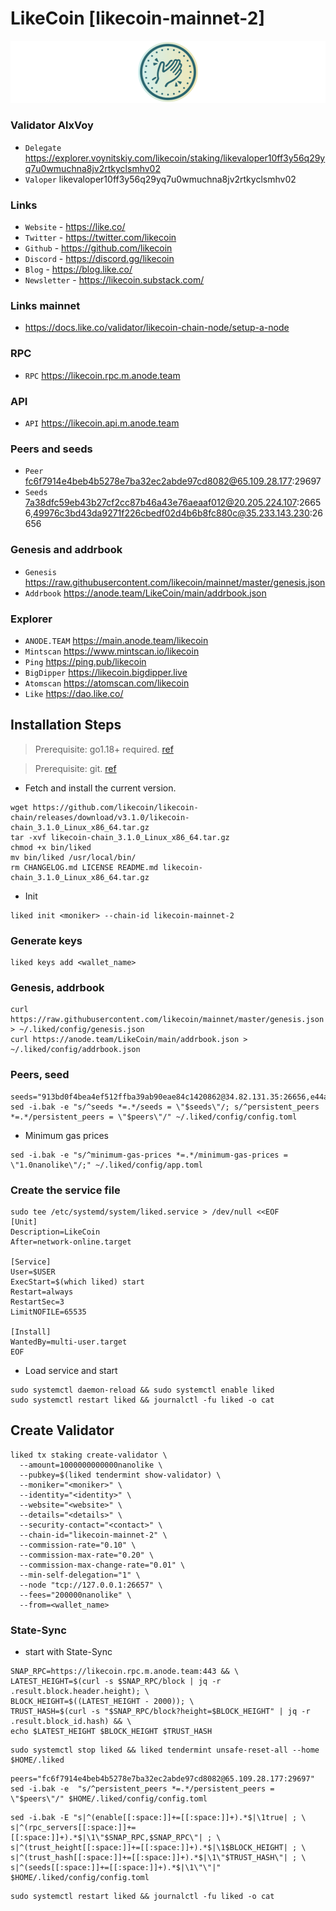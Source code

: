 # LikeCoin [likecoin-mainnet-2]
![LikeCoin Guide](https://github.com/Voynitskiy/Voynitskiy/blob/main/mainnet/LikeCoin/LikeCoin.png)
### Validator AlxVoy
* `Delegate` https://explorer.voynitskiy.com/likecoin/staking/likevaloper10ff3y56q29yq7u0wmuchna8jv2rtkyclsmhv02
* `Valoper` likevaloper10ff3y56q29yq7u0wmuchna8jv2rtkyclsmhv02
### Links
* `Website` - https://like.co/
* `Twitter` - https://twitter.com/likecoin
* `Github` - https://github.com/likecoin
* `Discord` - https://discord.gg/likecoin
* `Blog` - https://blog.like.co/
* `Newsletter` - https://likecoin.substack.com/
### Links mainnet
* https://docs.like.co/validator/likecoin-chain-node/setup-a-node
### RPC
* `RPC` https://likecoin.rpc.m.anode.team
### API
* `API` https://likecoin.api.m.anode.team
### Peers and seeds
* `Peer` fc6f7914e4beb4b5278e7ba32ec2abde97cd8082@65.109.28.177:29697
* `Seeds` 7a38dfc59eb43b27cf2cc87b46a43e76aeaaf012@20.205.224.107:26656,49976c3bd43da9271f226cbedf02d4b6b8fc880c@35.233.143.230:26656
### Genesis and addrbook
* `Genesis` https://raw.githubusercontent.com/likecoin/mainnet/master/genesis.json
* `Addrbook` https://anode.team/LikeCoin/main/addrbook.json
### Explorer
* `ANODE.TEAM` https://main.anode.team/likecoin
* `Mintscan` https://www.mintscan.io/likecoin
* `Ping` https://ping.pub/likecoin
* `BigDipper` https://likecoin.bigdipper.live
* `Atomscan` https://atomscan.com/likecoin
* `Like` https://dao.like.co/
## Installation Steps
>Prerequisite: go1.18+ required. [ref](https://golang.org/doc/install)

>Prerequisite: git. [ref](https://github.com/git/git)

* Fetch and install the current version.
```shell
wget https://github.com/likecoin/likecoin-chain/releases/download/v3.1.0/likecoin-chain_3.1.0_Linux_x86_64.tar.gz
tar -xvf likecoin-chain_3.1.0_Linux_x86_64.tar.gz
chmod +x bin/liked
mv bin/liked /usr/local/bin/
rm CHANGELOG.md LICENSE README.md likecoin-chain_3.1.0_Linux_x86_64.tar.gz
```
* Init
```
liked init <moniker> --chain-id likecoin-mainnet-2
```

### Generate keys
```
liked keys add <wallet_name>
```
### Genesis, addrbook
```
curl https://raw.githubusercontent.com/likecoin/mainnet/master/genesis.json > ~/.liked/config/genesis.json
curl https://anode.team/LikeCoin/main/addrbook.json > ~/.liked/config/addrbook.json
```
### Peers, seed
```
seeds="913bd0f4bea4ef512ffba39ab90eae84c1420862@34.82.131.35:26656,e44a2165ac573f84151671b092aa4936ac305e2a@nnkken.dev:26656"
sed -i.bak -e "s/^seeds *=.*/seeds = \"$seeds\"/; s/^persistent_peers *=.*/persistent_peers = \"$peers\"/" ~/.liked/config/config.toml
```
* Minimum gas prices
```
sed -i.bak -e "s/^minimum-gas-prices *=.*/minimum-gas-prices = \"1.0nanolike\"/;" ~/.liked/config/app.toml
```
### Create the service file
```
sudo tee /etc/systemd/system/liked.service > /dev/null <<EOF
[Unit]
Description=LikeCoin
After=network-online.target

[Service]
User=$USER
ExecStart=$(which liked) start
Restart=always
RestartSec=3
LimitNOFILE=65535

[Install]
WantedBy=multi-user.target
EOF
```
* Load service and start
```
sudo systemctl daemon-reload && sudo systemctl enable liked
sudo systemctl restart liked && journalctl -fu liked -o cat
```
## Create Validator
```
liked tx staking create-validator \
  --amount=1000000000000nanolike \
  --pubkey=$(liked tendermint show-validator) \
  --moniker="<moniker>" \
  --identity="<identity>" \
  --website="<website>" \
  --details="<details>" \
  --security-contact="<contact>" \
  --chain-id="likecoin-mainnet-2" \
  --commission-rate="0.10" \
  --commission-max-rate="0.20" \
  --commission-max-change-rate="0.01" \
  --min-self-delegation="1" \
  --node "tcp://127.0.0.1:26657" \
  --fees="200000nanolike" \
  --from=<wallet_name>
```
### State-Sync
* start with State-Sync
```
SNAP_RPC=https://likecoin.rpc.m.anode.team:443 && \
LATEST_HEIGHT=$(curl -s $SNAP_RPC/block | jq -r .result.block.header.height); \
BLOCK_HEIGHT=$((LATEST_HEIGHT - 2000)); \
TRUST_HASH=$(curl -s "$SNAP_RPC/block?height=$BLOCK_HEIGHT" | jq -r .result.block_id.hash) && \
echo $LATEST_HEIGHT $BLOCK_HEIGHT $TRUST_HASH
```
```
sudo systemctl stop liked && liked tendermint unsafe-reset-all --home $HOME/.liked
```
```
peers="fc6f7914e4beb4b5278e7ba32ec2abde97cd8082@65.109.28.177:29697"
sed -i.bak -e  "s/^persistent_peers *=.*/persistent_peers = \"$peers\"/" $HOME/.liked/config/config.toml
```
```
sed -i.bak -E "s|^(enable[[:space:]]+=[[:space:]]+).*$|\1true| ; \
s|^(rpc_servers[[:space:]]+=[[:space:]]+).*$|\1\"$SNAP_RPC,$SNAP_RPC\"| ; \
s|^(trust_height[[:space:]]+=[[:space:]]+).*$|\1$BLOCK_HEIGHT| ; \
s|^(trust_hash[[:space:]]+=[[:space:]]+).*$|\1\"$TRUST_HASH\"| ; \
s|^(seeds[[:space:]]+=[[:space:]]+).*$|\1\"\"|" $HOME/.liked/config/config.toml
```
```
sudo systemctl restart liked && journalctl -fu liked -o cat
```
